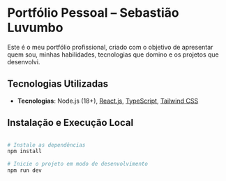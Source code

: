 # Portfólio Pessoal – Sebastião Luvumbo

Este é o meu portfólio profissional, criado com o objetivo de apresentar quem sou, minhas habilidades, tecnologias que domino e os projetos que desenvolvi.

## Tecnologias Utilizadas

- **Tecnologias**: Node.js (18+), [React.js](https://reactjs.org/), [TypeScript](https://www.typescriptlang.org/), [Tailwind CSS](https://tailwindcss.com/)

## Instalação e Execução Local

```bash

# Instale as dependências
npm install

# Inicie o projeto em modo de desenvolvimento
npm run dev
